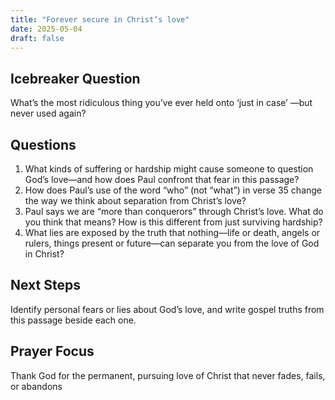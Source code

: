 ```yaml
---
title: "Forever secure in Christ’s love"
date: 2025-05-04
draft: false
---
```


## Icebreaker Question
What’s the most ridiculous thing you’ve ever held onto ‘just in case’
—but never
used again?

## Questions
1. What kinds of suffering or hardship might cause someone to question God’s
love—and how does Paul confront that fear in this passage?
2. How does Paul’s use of the word “who” (not “what”) in verse 35 change the
way we think about separation from Christ’s love?
3. Paul says we are “more than conquerors” through Christ’s love. What do you
think that means? How is this different from just surviving hardship?
4. What lies are exposed by the truth that nothing—life or death, angels or
rulers, things present or future—can separate you from the love of God in
Christ?

## Next Steps 
Identify personal fears or lies about
God’s love, and write gospel truths
from this passage beside each one.

## Prayer Focus
Thank God for the permanent, pursuing
love of Christ that never fades, fails, or
abandons